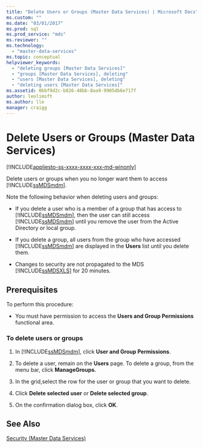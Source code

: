 ```yaml
---
title: "Delete Users or Groups (Master Data Services) | Microsoft Docs"
ms.custom: ""
ms.date: "03/01/2017"
ms.prod: sql
ms.prod_service: "mds"
ms.reviewer: ""
ms.technology: 
  - "master-data-services"
ms.topic: conceptual
helpviewer_keywords: 
  - "deleting groups [Master Data Services]"
  - "groups [Master Data Services], deleting"
  - "users [Master Data Services], deleting"
  - "deleting users [Master Data Services]"
ms.assetid: 0bbf9d2c-b826-48bb-8aa9-9905db6e717f
author: leolimsft
ms.author: lle
manager: craigg
---
```

# Delete Users or Groups (Master Data Services)

[!INCLUDE[appliesto-ss-xxxx-xxxx-xxx-md-winonly](../includes/appliesto-ss-xxxx-xxxx-xxx-md-winonly.md)]

  Delete users or groups when you no longer want them to access [!INCLUDE[ssMDSmdm](../includes/ssmdsmdm-md.md)].  
  
 Note the following behavior when deleting users and groups:  
  
-   If you delete a user who is a member of a group that has access to [!INCLUDE[ssMDSmdm](../includes/ssmdsmdm-md.md)], then the user can still access [!INCLUDE[ssMDSmdm](../includes/ssmdsmdm-md.md)] until you remove the user from the Active Directory or local group.  
  
-   If you delete a group, all users from the group who have accessed [!INCLUDE[ssMDSmdm](../includes/ssmdsmdm-md.md)] are displayed in the **Users** list until you delete them.  
  
-   Changes to security are not propagated to the MDS [!INCLUDE[ssMDSXLS](../includes/ssmdsxls-md.md)] for 20 minutes.  
  
## Prerequisites  
 To perform this procedure:  
  
-   You must have permission to access the **Users and Group Permissions** functional area.  
  
### To delete users or groups  
  
1.  In [!INCLUDE[ssMDSmdm](../includes/ssmdsmdm-md.md)], click **User and Group Permissions**.  
  
2.  To delete a user, remain on the **Users** page. To delete a group, from the menu bar, click **ManageGroups.**  
  
3.  In the grid,select the row for the user or group that you want to delete.  
  
4.  Click **Delete selected user** or **Delete selected group**.  
  
5.  On the confirmation dialog box, click **OK**.  
  
## See Also  
 [Security &#40;Master Data Services&#41;](../master-data-services/security-master-data-services.md)  
  
  
